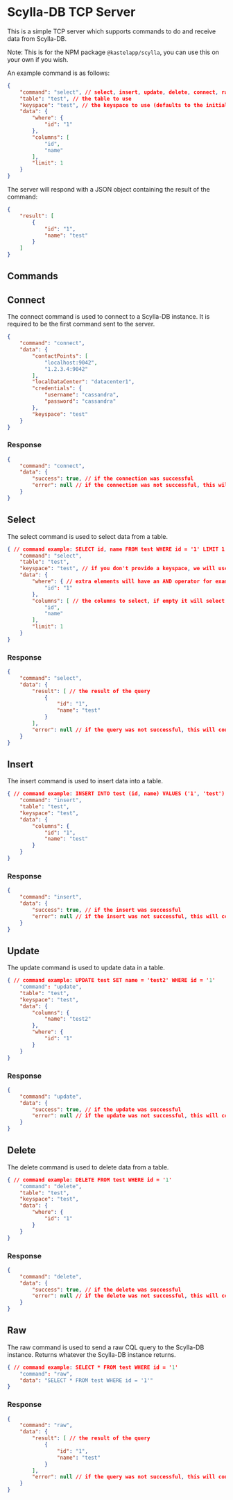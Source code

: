 # Scylla-DB TCP Server

This is a simple TCP server which supports commands to do and receive data from Scylla-DB.

Note: This is for the NPM package `@kastelapp/scylla`, you can use this on your own if you wish.

An example command is as follows:

```json
{
    "command": "select", // select, insert, update, delete, connect, raw
    "table": "test", // the table to use
    "keyspace": "test", // the keyspace to use (defaults to the initial keyspace set in the connect command)
    "data": {
        "where": {
            "id": "1"
        },
        "columns": [
            "id",
            "name"
        ],
        "limit": 1
    }
}
```

The server will respond with a JSON object containing the result of the command:

```json
{
    "result": [
        {
            "id": "1",
            "name": "test"
        }
    ]
}
```

## Commands

## Connect

The connect command is used to connect to a Scylla-DB instance. It is required to be the first command sent to the server.

```json
{
    "command": "connect",
    "data": {
        "contactPoints": [
            "localhost:9042",
            "1.2.3.4:9042"
        ],
        "localDataCenter": "datacenter1",
        "credentials": {
            "username": "cassandra",
            "password": "cassandra"
        },
        "keyspace": "test"
    }
}
```

### Response

```json
{
    "command": "connect",
    "data": {
        "success": true, // if the connection was successful
        "error": null // if the connection was not successful, this will contain the error (i.e. "Failed to connect to any host")
    }
}
```

## Select

The select command is used to select data from a table.

```json
{ // command example: SELECT id, name FROM test WHERE id = '1' LIMIT 1
    "command": "select",
    "table": "test",
    "keyspace": "test", // if you don't provide a keyspace, we will use the keyspace provided in the connect command
    "data": {
        "where": { // extra elements will have an AND operator for example: { "id": "1", "name": "test" } will be `WHERE id = '1' AND name = 'test'`
            "id": "1"
        },
        "columns": [ // the columns to select, if empty it will select all columns (not recommended) i.e SELECT id, name FROM test
            "id",
            "name"
        ],
        "limit": 1
    }
}
```

### Response

```json
{
    "command": "select",
    "data": {
        "result": [ // the result of the query
            {
                "id": "1",
                "name": "test"
            }
        ],
        "error": null // if the query was not successful, this will contain the error (i.e. "No keyspace has been specified")
    }
}
```

## Insert

The insert command is used to insert data into a table.

```json
{ // command example: INSERT INTO test (id, name) VALUES ('1', 'test')
    "command": "insert",
    "table": "test",
    "keyspace": "test",
    "data": {
        "columns": {
            "id": "1",
            "name": "test"
        }
    }
}
```

### Response

```json
{
    "command": "insert",
    "data": {
        "success": true, // if the insert was successful
        "error": null // if the insert was not successful, this will contain the error (i.e. "No keyspace has been specified")
    }
}
```

## Update

The update command is used to update data in a table.

```json
{ // command example: UPDATE test SET name = 'test2' WHERE id = '1'
    "command": "update",
    "table": "test",
    "keyspace": "test",
    "data": {
        "columns": {
            "name": "test2"
        },
        "where": {
            "id": "1"
        }
    }
}
```

### Response

```json
{
    "command": "update",
    "data": {
        "success": true, // if the update was successful
        "error": null // if the update was not successful, this will contain the error (i.e. "No keyspace has been specified")
    }
}
```

## Delete

The delete command is used to delete data from a table.

```json
{ // command example: DELETE FROM test WHERE id = '1'
    "command": "delete",
    "table": "test",
    "keyspace": "test",
    "data": {
        "where": {
            "id": "1"
        }
    }
}
```

### Response

```json
{
    "command": "delete",
    "data": {
        "success": true, // if the delete was successful
        "error": null // if the delete was not successful, this will contain the error (i.e. "No keyspace has been specified")
    }
}
```

## Raw

The raw command is used to send a raw CQL query to the Scylla-DB instance. Returns whatever the Scylla-DB instance returns.

```json
{ // command example: SELECT * FROM test WHERE id = '1'
    "command": "raw",
    "data": "SELECT * FROM test WHERE id = '1'"
}
```

### Response

```json
{
    "command": "raw",
    "data": {
        "result": [ // the result of the query
            {
                "id": "1",
                "name": "test"
            }
        ],
        "error": null // if the query was not successful, this will contain the error (i.e. "No keyspace has been specified")
    }
}
```
